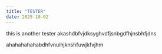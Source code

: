 ```yaml
---
title: "TESTER"
date: 2025-10-02
---
```

<p>this is another tester akashdbfvjdksyghvdfjsnbgdfhjnsbhfjdns</p>

<p>ahahahahahabdhfvnuihjknshfuwjkfvjhm</p>
